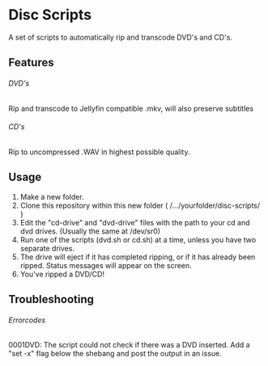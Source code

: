 # Disc Scripts

A set of scripts to automatically rip and transcode DVD's and CD's.

## Features

###### DVD's

Rip and transcode to Jellyfin compatible .mkv, will also preserve subtitles

###### CD's

Rip to uncompressed .WAV in  highest possible quality. 

## Usage

1. Make a new folder. 
2. Clone this repository within this new folder ( /.../yourfolder/disc-scripts/ )
3. Edit the "cd-drive" and "dvd-drive" files with the path to your cd and dvd drives. (Usually the same at /dev/sr0)
4. Run one of the scripts (dvd.sh or cd.sh) at a time, unless you have two separate drives.
5. The drive will eject if it has completed ripping, or if it has already been ripped. Status messages will appear on the screen.
6. You've ripped a DVD/CD!

## Troubleshooting

###### Errorcodes

0001DVD: The script could not check if there was a DVD inserted. Add a "set -x" flag below the shebang and post the output in an issue.
